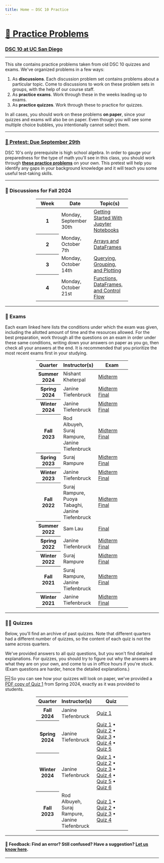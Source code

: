 ```yaml
---
title: Home – DSC 10 Practice
---
```


<h1><a href=''>💪 Practice Problems</a></h1>

<h3><a href='https://dsc10.com'>DSC 10 at UC San Diego</a></h3>

---

This site contains practice problems taken from old DSC 10 quizzes and exams. We've organized problems in a few ways:

1. As **discussions**. Each discussion problem set contains problems about a particular topic. Come to discussions to work on these problem sets in groups, with the help of our course staff.
1. As **practice exams**. Work through these in the weeks leading up to exams.
1. As **practice quizzes**. Work through these to practice for quizzes.

In all cases, you should work on these problems **on paper**, since your quizzes and exams will also be on paper. Even though you will see some multiple choice bubbles, you intentionally cannot select them.

---

### <a href="pretest/index.html">🧮 Pretest: Due September 29th</a>

DSC 10's only prerequisite is high school algebra.
In order to gauge your preparedness for the type of math you'll see
in this class, you should work through <b><a href="pretest/index.html">these practice problems</a></b> on your own. This pretest will help you identify any gaps in your background knowledge and it will teach you some useful test-taking skills.

---

### 💯 Discussions for Fall 2024

<center>
<table class="table" style="width:60%">
    <colgroup>
       <col span="1" style="width: 25%;">
       <col span="1" style="width: 35%;">
       <col span="1" style="width: 40%;">
    </colgroup>
  <thead>
    <tr>
      <th scope="col">Week</th>
      <th scope="col">Date</th>
      <th scope="col">Topic(s)</th>
    </tr>
  </thead>
  <tbody>
    <tr>
      <th scope="row">1</th>
      <td>Monday, September 30th</td>
      <td><a href="disc01/index.html">Getting Started With Jupyter Notebooks</a></td>
    </tr> 
    <tr>
      <th scope="row">2</th>
      <td>Monday, October 7th</td>
      <td><a href="disc02/index.html">Arrays and DataFrames</a></td>
    </tr>
    <tr>
      <th scope="row">3</th>
      <td>Monday, October 14th</td>
      <td><a href="disc03/index.html">Querying, Grouping, and Plotting</a></td>
    </tr>
    <tr>
      <th scope="row">4</th>
      <td>Monday, October 21st</td>
      <td><a href="disc04/index.html">Functions, DataFrames, and Control Flow</a></td>
    </tr>
  </tbody>
</table>
</center>

---

### 📝 Exams

Each exam linked here lists the conditions under which the exam was given, including the allotted amount of time and the resources allowed. For the best preparation, work through all the questions on an exam in order under these same conditions, writing down your answers on paper as you go, then check all your answers at the end. It is recommended that you prioritize the most recent exams first in your studying.

<center>
<table class="table" style="width:60%">
    <colgroup>
       <col span="1" style="width: 25%;">
       <col span="1" style="width: 35%;">
       <col span="1" style="width: 40%;">
    </colgroup>
  <thead>
    <tr>
      <th scope="col">Quarter</th>
      <th scope="col">Instructor(s)</th>
      <th scope="col">Exam</th>
    </tr>
  </thead>
  <tbody>
    <tr>
      <th scope="row">Summer 2024</th>
      <td>Nishant Kheterpal</td>
      <td><a href='su24-midterm/index.html'>Midterm</a>
      </td>
    </tr>
    <tr>
      <th scope="row">Spring 2024</th>
      <td>Janine Tiefenbruck</td>
      <td><a href='sp24-midterm/index.html'>Midterm</a>
      <br>
      <a href='sp24-final/index.html'>Final</a>
      </td>
    </tr>
    <tr>
      <th scope="row">Winter 2024</th>
      <td>Janine Tiefenbruck</td>
      <td><a href='wi24-midterm/index.html'>Midterm</a>
          <br>
          <a href='wi24-final/index.html'>Final</a>
      </td>
    </tr>
    <tr>
      <th scope="row">Fall 2023</th>
      <td>Rod Albuyeh, Suraj Rampure, Janine Tiefenbruck</td>
      <td><a href='fa23-midterm/index.html'>Midterm</a>
          <br>
          <a href='fa23-final/index.html'>Final</a>
      </td>
    </tr>
    <tr>
      <th scope="row">Spring 2023</th>
      <td>Suraj Rampure</td>
      <td><a href='sp23-midterm/index.html'>Midterm</a><br>
          <a href='sp23-final/index.html'>Final</a></b>
      </td>
    </tr>
    <tr>
      <th scope="row">Winter 2023</th>
      <td>Janine Tiefenbruck</td>
      <td><a href='wi23-midterm/index.html'>Midterm</a>
          <br>
          <a href='wi23-final/index.html'>Final</a>
      </td>
    </tr>
    <tr>
      <th scope="row">Fall 2022</th>
      <td>Suraj Rampure, Puoya Tabaghi, Janine Tiefenbruck</td>
      <td><a href='fa22-midterm/index.html'>Midterm</a>
          <br>
          <a href='fa22-final/index.html'>Final</a>
      </td>
    </tr>
    <tr>
      <th scope="row">Summer 2022</th>
      <td>Sam Lau</td>
      <td><a href='su22-final/index.html'>Final</a>
      </td>
    </tr>
    <tr>
      <th scope="row">Spring 2022</th>
      <td>Janine Tiefenbruck</td>
      <td><a href='sp22-midterm/index.html'>Midterm</a>
          <br>
          <a href='sp22-final/index.html'>Final</a>
      </td>
    </tr>
    <tr>
      <th scope="row">Winter 2022</th>
      <td>Suraj Rampure</td>
      <td><a href='wi22-midterm/index.html'>Midterm</a>
          <br>
          <a href='wi22-final/index.html'>Final</a>
      </td>
    </tr>
    <tr>
      <th scope="row">Fall 2021</th>
      <td>Suraj Rampure, Janine Tiefenbruck</td>
      <td><a href='fa21-midterm/index.html'>Midterm</a>
          <br>
          <a href='fa21-final/index.html'>Final</a>
          </td>
    </tr>
    <tr>
      <th scope="row">Winter 2021</th>
      <td>Janine Tiefenbruck</td>
      <td><a href='wi21-midterm/index.html'>Midterm</a>
          <br>
          <a href='wi21-final/index.html'>Final</a>
      </td>
    </tr>
  </tbody>
</table>
</center>

---

### 🙋‍♀️ Quizzes

Below, you'll find an archive of past quizzes. Note that different quarters had a different number of quizzes, so the content of each quiz is not the same across quarters.

We've provided answers to all quiz questions, but you won't find detailed explanations. For quizzes, you should try to figure out why the answers are what they are on your own, and come to us in office hours if you're stuck. (Exam questions are harder, hence the detailed explanations.)

🆕 So you can see how your quizzes will look on paper, we've provided a [PDF copy of Quiz 1](pdfs/quiz1_sp24.pdf) from Spring 2024, exactly as it was provided to students.

<center>
<table class="table" style="width:60%">
  <colgroup>
    <col span="1" style="width: 25%;">
    <col span="1" style="width: 35%;">
    <col span="1" style="width: 40%;">
  </colgroup>
  <thead>
    <tr>
      <th scope="col">Quarter</th>
      <th scope="col">Instructor(s)</th>
      <th scope="col">Quiz</th>
    </tr>
  </thead>
  <tbody>
    <tr>
      <th scope="row">Fall 2024</th>
      <td>Janine Tiefenbruck</td>
      <td>
        <a href='fa24-quiz1/index.html'>Quiz 1</a>
      </td>
    </tr>
    <tr>
      <th scope="row">Spring 2024</th>
      <td>Janine Tiefenbruck</td>
      <td>
        <a href='sp24-quiz1/index.html'>Quiz 1</a> •
        <a href='sp24-quiz2/index.html'>Quiz 2</a> •
        <a href='sp24-quiz3/index.html'>Quiz 3</a> •
        <a href='sp24-quiz4/index.html'>Quiz 4</a> •
        <a href='sp24-quiz5/index.html'>Quiz 5</a> 
      </td>
    </tr>
    <tr>
      <th scope="row">Winter 2024</th>
      <td>Janine Tiefenbruck</td>
      <td>
        <a href='wi24-quiz1/index.html'>Quiz 1</a> •
        <a href='wi24-quiz2/index.html'>Quiz 2</a> •
        <a href='wi24-quiz3/index.html'>Quiz 3</a> •
        <a href='wi24-quiz4/index.html'>Quiz 4</a> •
        <a href='wi24-quiz5/index.html'>Quiz 5</a> •
        <a href='wi24-quiz6/index.html'>Quiz 6</a> 
      </td>
    </tr>
    <tr>
      <th scope="row">Fall 2023</th>
      <td>Rod Albuyeh, Suraj Rampure, Janine Tiefenbruck</td>
      <td>
        <a href='fa23-quiz1/index.html'>Quiz 1</a> •
        <a href='fa23-quiz2/index.html'>Quiz 2</a> •
        <a href='fa23-quiz3/index.html'>Quiz 3</a> •
        <a href='fa23-quiz4/index.html'>Quiz 4</a>
      </td>
    </tr>
  </tbody>
</table>

</center>

---

#### 👋 Feedback: Find an error? Still confused? Have a suggestion? <a href="https://forms.gle/WZ71FchnXU1K154d7">Let us know here</u></a>.

---
